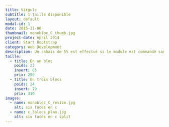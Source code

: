 ```yaml
---
title: Virgule
subtitle: 1 taille disponible
layout: default
modal-id: 1
date: 2015-11-06
thumbnail: monobloc_C_thumb.jpg
project-date: April 2014
client: Start Bootstrap
category: Web Development
description: Un rabais de 5% est effectué si le module est commandé sans inserts.
taille:
  - title: En un bloc
    poids: 22
    insert: 65
    prix: 250
  - title: En trois blocs
    poids: 24
    insert: 79
    prix: 310
images:
  - name: monobloc_C_resize.jpg
    alt: six faces en c
  - name: c_3blocs_plan.jpg
    alt: six faces en c split
---
```

